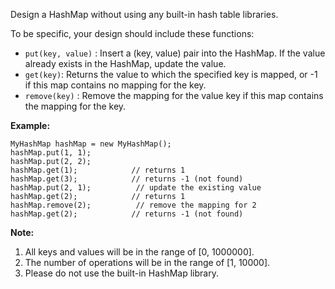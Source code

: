 Design a HashMap without using any built-in hash table libraries.

To be specific, your design should include these functions:

* `put(key, value)` : Insert a (key, value) pair into the HashMap. If the value already exists in the HashMap, update the value.
* `get(key)`: Returns the value to which the specified key is mapped, or -1 if this map contains no mapping for the key.
* `remove(key)` : Remove the mapping for the value key if this map contains the mapping for the key.

**Example:**
```
MyHashMap hashMap = new MyHashMap();
hashMap.put(1, 1);          
hashMap.put(2, 2);         
hashMap.get(1);            // returns 1
hashMap.get(3);            // returns -1 (not found)
hashMap.put(2, 1);          // update the existing value
hashMap.get(2);            // returns 1 
hashMap.remove(2);          // remove the mapping for 2
hashMap.get(2);            // returns -1 (not found) 
```
**Note:**

1. All keys and values will be in the range of [0, 1000000].
2. The number of operations will be in the range of [1, 10000].
3. Please do not use the built-in HashMap library.
